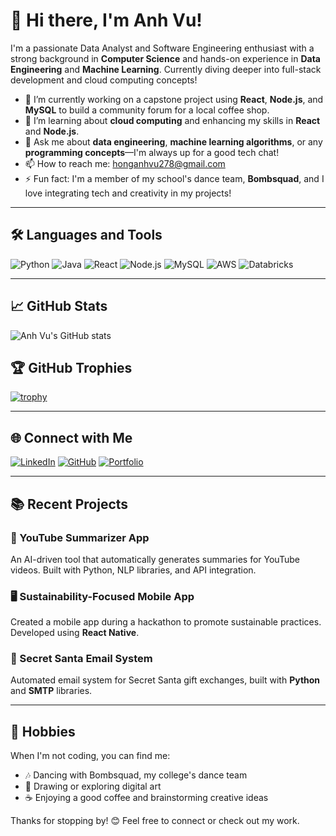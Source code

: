 # 👋 Hi there, I'm Anh Vu!

I'm a passionate Data Analyst and Software Engineering enthusiast with a strong background in **Computer Science** and hands-on experience in **Data Engineering** and **Machine Learning**. Currently diving deeper into full-stack development and cloud computing concepts!

- 🔭 I’m currently working on a capstone project using **React**, **Node.js**, and **MySQL** to build a community forum for a local coffee shop.
- 🌱 I’m learning about **cloud computing** and enhancing my skills in **React** and **Node.js**.
- 💬 Ask me about **data engineering**, **machine learning algorithms**, or any **programming concepts**—I'm always up for a good tech chat!
- 📫 How to reach me: [honganhvu278@gmail.com](mailto:honganhvu278@gmail.com)
- ⚡ Fun fact: I'm a member of my school's dance team, **Bombsquad**, and I love integrating tech and creativity in my projects!

---

## 🛠 Languages and Tools
![Python](https://img.shields.io/badge/-Python-05122A?style=flat&logo=python)
![Java](https://img.shields.io/badge/-Java-05122A?style=flat&logo=java)
![React](https://img.shields.io/badge/-React-05122A?style=flat&logo=react)
![Node.js](https://img.shields.io/badge/-Node.js-05122A?style=flat&logo=node.js)
![MySQL](https://img.shields.io/badge/-MySQL-05122A?style=flat&logo=mysql)
![AWS](https://img.shields.io/badge/-AWS-05122A?style=flat&logo=amazon-aws)
![Databricks](https://img.shields.io/badge/-Databricks-05122A?style=flat&logo=databricks)

---

## 📈 GitHub Stats
![Anh Vu's GitHub stats](https://github-readme-stats.vercel.app/api?username=YOUR_USERNAME&show_icons=true&theme=default)

## 🏆 GitHub Trophies
[![trophy](https://github-profile-trophy.vercel.app/?username=YOUR_USERNAME&theme=default)](https://github.com/ryo-ma/github-profile-trophy)

---

## 🌐 Connect with Me
[![LinkedIn](https://img.shields.io/badge/-LinkedIn-05122A?style=flat&logo=linkedin)](https://www.linkedin.com/in/YOUR_LINKEDIN)
[![GitHub](https://img.shields.io/badge/-GitHub-05122A?style=flat&logo=github)](https://github.com/YOUR_USERNAME)
[![Portfolio](https://img.shields.io/badge/-Portfolio-05122A?style=flat&logo=google-chrome)](https://personal-website-six-gilt.vercel.app/)

---

## 📚 Recent Projects
### 📝 YouTube Summarizer App
An AI-driven tool that automatically generates summaries for YouTube videos. Built with Python, NLP libraries, and API integration.

### 🖥️ Sustainability-Focused Mobile App
Created a mobile app during a hackathon to promote sustainable practices. Developed using **React Native**.

### 💌 Secret Santa Email System
Automated email system for Secret Santa gift exchanges, built with **Python** and **SMTP** libraries.

---

## 🤹 Hobbies
When I'm not coding, you can find me:
- 🎶 Dancing with Bombsquad, my college's dance team
- 🎨 Drawing or exploring digital art
- ☕ Enjoying a good coffee and brainstorming creative ideas

Thanks for stopping by! 😊 Feel free to connect or check out my work.


